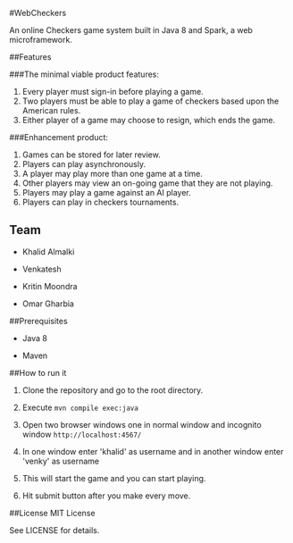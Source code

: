 #WebCheckers

An online Checkers game system built in Java 8 and Spark, a web
microframework.

##Features

###The minimal viable product features:

1. Every player must sign-in before playing a game.
1. Two players must be able to play a game of checkers based upon the American rules.
1. Either player of a game may choose to resign, which ends the game.

###Enhancement product:

1. Games can be stored for later review.
1. Players can play asynchronously.
1. A player may play more than one game at a time.
1. Other players may view an on-going game that they are not playing.
1. Players may play a game against an AI player.
1. Players can play in checkers tournaments.


## Team

- Khalid Almalki

- Venkatesh

- Kritin Moondra

- Omar Gharbia

##Prerequisites

- Java 8

- Maven


##How to run it

1. Clone the repository and go to the root directory.

2. Execute `mvn compile exec:java`

3. Open two browser windows one in normal window and incognito window `http://localhost:4567/`

4. In one window enter 'khalid' as username and in another window enter 'venky' as username

5. This will start the game and you can start playing.

6. Hit submit button after you make every move.


##License
MIT License

See LICENSE for details.
